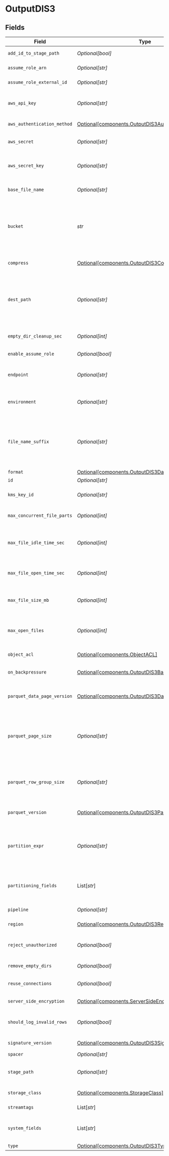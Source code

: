 # OutputDlS3


## Fields

| Field                                                                                                                                                                                                                                                               | Type                                                                                                                                                                                                                                                                | Required                                                                                                                                                                                                                                                            | Description                                                                                                                                                                                                                                                         |
| ------------------------------------------------------------------------------------------------------------------------------------------------------------------------------------------------------------------------------------------------------------------- | ------------------------------------------------------------------------------------------------------------------------------------------------------------------------------------------------------------------------------------------------------------------- | ------------------------------------------------------------------------------------------------------------------------------------------------------------------------------------------------------------------------------------------------------------------- | ------------------------------------------------------------------------------------------------------------------------------------------------------------------------------------------------------------------------------------------------------------------- |
| `add_id_to_stage_path`                                                                                                                                                                                                                                              | *Optional[bool]*                                                                                                                                                                                                                                                    | :heavy_minus_sign:                                                                                                                                                                                                                                                  | Append output's ID to staging location.                                                                                                                                                                                                                             |
| `assume_role_arn`                                                                                                                                                                                                                                                   | *Optional[str]*                                                                                                                                                                                                                                                     | :heavy_minus_sign:                                                                                                                                                                                                                                                  | Amazon Resource Name (ARN) of the role to assume                                                                                                                                                                                                                    |
| `assume_role_external_id`                                                                                                                                                                                                                                           | *Optional[str]*                                                                                                                                                                                                                                                     | :heavy_minus_sign:                                                                                                                                                                                                                                                  | External ID to use when assuming role                                                                                                                                                                                                                               |
| `aws_api_key`                                                                                                                                                                                                                                                       | *Optional[str]*                                                                                                                                                                                                                                                     | :heavy_minus_sign:                                                                                                                                                                                                                                                  | Access key. This value can be a constant or a JavaScript expression(e.g., `${C.env.SOME_ACCESS_KEY}`).                                                                                                                                                              |
| `aws_authentication_method`                                                                                                                                                                                                                                         | [Optional[components.OutputDlS3AuthenticationMethod]](../../models/components/outputdls3authenticationmethod.md)                                                                                                                                                    | :heavy_minus_sign:                                                                                                                                                                                                                                                  | AWS authentication method. Choose Auto to use IAM roles.                                                                                                                                                                                                            |
| `aws_secret`                                                                                                                                                                                                                                                        | *Optional[str]*                                                                                                                                                                                                                                                     | :heavy_minus_sign:                                                                                                                                                                                                                                                  | Select (or create) a stored secret that references your access key and secret key.                                                                                                                                                                                  |
| `aws_secret_key`                                                                                                                                                                                                                                                    | *Optional[str]*                                                                                                                                                                                                                                                     | :heavy_minus_sign:                                                                                                                                                                                                                                                  | Secret key. This value can be a constant or a JavaScript expression(e.g., `${C.env.SOME_SECRET}`).                                                                                                                                                                  |
| `base_file_name`                                                                                                                                                                                                                                                    | *Optional[str]*                                                                                                                                                                                                                                                     | :heavy_minus_sign:                                                                                                                                                                                                                                                  | JavaScript expression to define the output filename prefix (can be constant).                                                                                                                                                                                       |
| `bucket`                                                                                                                                                                                                                                                            | *str*                                                                                                                                                                                                                                                               | :heavy_check_mark:                                                                                                                                                                                                                                                  | Name of the destination S3 bucket. Must be a JavaScript expression (which can evaluate to a constant value), enclosed in quotes or backticks. Can be evaluated only at init time. E.g., referencing a Global Variable: `myBucket-${C.vars.myVar}`.                  |
| `compress`                                                                                                                                                                                                                                                          | [Optional[components.OutputDlS3Compress]](../../models/components/outputdls3compress.md)                                                                                                                                                                            | :heavy_minus_sign:                                                                                                                                                                                                                                                  | Choose data compression format to apply before moving files to final destination.                                                                                                                                                                                   |
| `dest_path`                                                                                                                                                                                                                                                         | *Optional[str]*                                                                                                                                                                                                                                                     | :heavy_minus_sign:                                                                                                                                                                                                                                                  | Prefix to append to files before uploading. Must be a JavaScript expression (which can evaluate to a constant value), enclosed in quotes or backticks. Can be evaluated only at init time. E.g., referencing a Global Variable: `myKeyPrefix-${C.vars.myVar}`.      |
| `empty_dir_cleanup_sec`                                                                                                                                                                                                                                             | *Optional[int]*                                                                                                                                                                                                                                                     | :heavy_minus_sign:                                                                                                                                                                                                                                                  | How often (secs) to clean-up empty directories when 'Remove Staging Dirs' is enabled.                                                                                                                                                                               |
| `enable_assume_role`                                                                                                                                                                                                                                                | *Optional[bool]*                                                                                                                                                                                                                                                    | :heavy_minus_sign:                                                                                                                                                                                                                                                  | Use Assume Role credentials to access S3                                                                                                                                                                                                                            |
| `endpoint`                                                                                                                                                                                                                                                          | *Optional[str]*                                                                                                                                                                                                                                                     | :heavy_minus_sign:                                                                                                                                                                                                                                                  | S3 service endpoint. If empty, defaults to AWS' Region-specific endpoint. Otherwise, it must point to S3-compatible endpoint.                                                                                                                                       |
| `environment`                                                                                                                                                                                                                                                       | *Optional[str]*                                                                                                                                                                                                                                                     | :heavy_minus_sign:                                                                                                                                                                                                                                                  | Optionally, enable this config only on a specified Git branch. If empty, will be enabled everywhere.                                                                                                                                                                |
| `file_name_suffix`                                                                                                                                                                                                                                                  | *Optional[str]*                                                                                                                                                                                                                                                     | :heavy_minus_sign:                                                                                                                                                                                                                                                  | JavaScript expression to define the output filename suffix (can be constant).  The `__format` variable refers to the value of the `Data format` field (`json` or `raw`).  The `__compression` field refers to the kind of compression being used (`none` or `gzip`) |
| `format`                                                                                                                                                                                                                                                            | [Optional[components.OutputDlS3DataFormat]](../../models/components/outputdls3dataformat.md)                                                                                                                                                                        | :heavy_minus_sign:                                                                                                                                                                                                                                                  | Format of the output data.                                                                                                                                                                                                                                          |
| `id`                                                                                                                                                                                                                                                                | *Optional[str]*                                                                                                                                                                                                                                                     | :heavy_minus_sign:                                                                                                                                                                                                                                                  | Unique ID for this output                                                                                                                                                                                                                                           |
| `kms_key_id`                                                                                                                                                                                                                                                        | *Optional[str]*                                                                                                                                                                                                                                                     | :heavy_minus_sign:                                                                                                                                                                                                                                                  | ID or ARN of the KMS customer-managed key to use for encryption                                                                                                                                                                                                     |
| `max_concurrent_file_parts`                                                                                                                                                                                                                                         | *Optional[int]*                                                                                                                                                                                                                                                     | :heavy_minus_sign:                                                                                                                                                                                                                                                  | Maximum number of parts to upload in parallel per file. Minimum part size is 5MB.                                                                                                                                                                                   |
| `max_file_idle_time_sec`                                                                                                                                                                                                                                            | *Optional[int]*                                                                                                                                                                                                                                                     | :heavy_minus_sign:                                                                                                                                                                                                                                                  | Maximum amount of time to keep inactive files open. Files open for longer than this will be closed and moved to final output location.                                                                                                                              |
| `max_file_open_time_sec`                                                                                                                                                                                                                                            | *Optional[int]*                                                                                                                                                                                                                                                     | :heavy_minus_sign:                                                                                                                                                                                                                                                  | Maximum amount of time to write to a file. Files open for longer than this will be closed and moved to final output location.                                                                                                                                       |
| `max_file_size_mb`                                                                                                                                                                                                                                                  | *Optional[int]*                                                                                                                                                                                                                                                     | :heavy_minus_sign:                                                                                                                                                                                                                                                  | Maximum uncompressed output file size. Files of this size will be closed and moved to final output location.                                                                                                                                                        |
| `max_open_files`                                                                                                                                                                                                                                                    | *Optional[int]*                                                                                                                                                                                                                                                     | :heavy_minus_sign:                                                                                                                                                                                                                                                  | Maximum number of files to keep open concurrently. When exceeded, @{product} will close the oldest open files and move them to the final output location.                                                                                                           |
| `object_acl`                                                                                                                                                                                                                                                        | [Optional[components.ObjectACL]](../../models/components/objectacl.md)                                                                                                                                                                                              | :heavy_minus_sign:                                                                                                                                                                                                                                                  | Object ACL to assign to uploaded objects.                                                                                                                                                                                                                           |
| `on_backpressure`                                                                                                                                                                                                                                                   | [Optional[components.OutputDlS3BackpressureBehavior]](../../models/components/outputdls3backpressurebehavior.md)                                                                                                                                                    | :heavy_minus_sign:                                                                                                                                                                                                                                                  | Whether to block or drop events when all receivers are exerting backpressure.                                                                                                                                                                                       |
| `parquet_data_page_version`                                                                                                                                                                                                                                         | [Optional[components.OutputDlS3DataPageVersion]](../../models/components/outputdls3datapageversion.md)                                                                                                                                                              | :heavy_minus_sign:                                                                                                                                                                                                                                                  | Serialization format of data pages. Note that not all reader implentations support Data page V2.                                                                                                                                                                    |
| `parquet_page_size`                                                                                                                                                                                                                                                 | *Optional[str]*                                                                                                                                                                                                                                                     | :heavy_minus_sign:                                                                                                                                                                                                                                                  | Ideal memory size for page segments. E.g., 1MB or 128MB. Generally, lower values improve reading speed, while higher values improve compression. Imposes a target, not a strict limit; the final size of a row group may be larger or smaller.                      |
| `parquet_row_group_size`                                                                                                                                                                                                                                            | *Optional[str]*                                                                                                                                                                                                                                                     | :heavy_minus_sign:                                                                                                                                                                                                                                                  | Ideal memory size for row group segments. E.g., 128MB or 1GB. Affects memory use when writing. Imposes a target, not a strict limit; the final size of a row group may be larger or smaller.                                                                        |
| `parquet_version`                                                                                                                                                                                                                                                   | [Optional[components.OutputDlS3ParquetVersion]](../../models/components/outputdls3parquetversion.md)                                                                                                                                                                | :heavy_minus_sign:                                                                                                                                                                                                                                                  | Determines which data types are supported and how they are represented.                                                                                                                                                                                             |
| `partition_expr`                                                                                                                                                                                                                                                    | *Optional[str]*                                                                                                                                                                                                                                                     | :heavy_minus_sign:                                                                                                                                                                                                                                                  | JS expression defining how files are partitioned and organized. Default is date-based. If blank, Stream will fall back to the event's __partition field value – if present – otherwise to each location's root directory.                                           |
| `partitioning_fields`                                                                                                                                                                                                                                               | List[*str*]                                                                                                                                                                                                                                                         | :heavy_minus_sign:                                                                                                                                                                                                                                                  | List of fields to partition the path by, in addition to time, which is included automatically. The effective partition will be YYYY/MM/DD/HH/<list/of/fields>.                                                                                                      |
| `pipeline`                                                                                                                                                                                                                                                          | *Optional[str]*                                                                                                                                                                                                                                                     | :heavy_minus_sign:                                                                                                                                                                                                                                                  | Pipeline to process data before sending out to this output.                                                                                                                                                                                                         |
| `region`                                                                                                                                                                                                                                                            | [Optional[components.OutputDlS3Region]](../../models/components/outputdls3region.md)                                                                                                                                                                                | :heavy_minus_sign:                                                                                                                                                                                                                                                  | Region where the S3 bucket is located.                                                                                                                                                                                                                              |
| `reject_unauthorized`                                                                                                                                                                                                                                               | *Optional[bool]*                                                                                                                                                                                                                                                    | :heavy_minus_sign:                                                                                                                                                                                                                                                  | Whether to reject certificates that cannot be verified against a valid CA (e.g., self-signed certificates).                                                                                                                                                         |
| `remove_empty_dirs`                                                                                                                                                                                                                                                 | *Optional[bool]*                                                                                                                                                                                                                                                    | :heavy_minus_sign:                                                                                                                                                                                                                                                  | Remove empty staging directories after moving files.                                                                                                                                                                                                                |
| `reuse_connections`                                                                                                                                                                                                                                                 | *Optional[bool]*                                                                                                                                                                                                                                                    | :heavy_minus_sign:                                                                                                                                                                                                                                                  | Whether to reuse connections between requests, which can improve performance.                                                                                                                                                                                       |
| `server_side_encryption`                                                                                                                                                                                                                                            | [Optional[components.ServerSideEncryption]](../../models/components/serversideencryption.md)                                                                                                                                                                        | :heavy_minus_sign:                                                                                                                                                                                                                                                  | Server-side encryption for uploaded objects.                                                                                                                                                                                                                        |
| `should_log_invalid_rows`                                                                                                                                                                                                                                           | *Optional[bool]*                                                                                                                                                                                                                                                    | :heavy_minus_sign:                                                                                                                                                                                                                                                  | To log rows that @{product} skips due to data mismatch, first set logging to Debug, then toggle this on. Logs up to 20 unique rows.                                                                                                                                 |
| `signature_version`                                                                                                                                                                                                                                                 | [Optional[components.OutputDlS3SignatureVersion]](../../models/components/outputdls3signatureversion.md)                                                                                                                                                            | :heavy_minus_sign:                                                                                                                                                                                                                                                  | Signature version to use for signing S3 requests.                                                                                                                                                                                                                   |
| `spacer`                                                                                                                                                                                                                                                            | *Optional[str]*                                                                                                                                                                                                                                                     | :heavy_minus_sign:                                                                                                                                                                                                                                                  | N/A                                                                                                                                                                                                                                                                 |
| `stage_path`                                                                                                                                                                                                                                                        | *Optional[str]*                                                                                                                                                                                                                                                     | :heavy_minus_sign:                                                                                                                                                                                                                                                  | Filesystem location in which to buffer files, before compressing and moving to final destination. Use performant stable storage.                                                                                                                                    |
| `storage_class`                                                                                                                                                                                                                                                     | [Optional[components.StorageClass]](../../models/components/storageclass.md)                                                                                                                                                                                        | :heavy_minus_sign:                                                                                                                                                                                                                                                  | Storage class to select for uploaded objects.                                                                                                                                                                                                                       |
| `streamtags`                                                                                                                                                                                                                                                        | List[*str*]                                                                                                                                                                                                                                                         | :heavy_minus_sign:                                                                                                                                                                                                                                                  | Add tags for filtering and grouping in @{product}.                                                                                                                                                                                                                  |
| `system_fields`                                                                                                                                                                                                                                                     | List[*str*]                                                                                                                                                                                                                                                         | :heavy_minus_sign:                                                                                                                                                                                                                                                  | Set of fields to automatically add to events using this output. E.g.: cribl_pipe, c*. Wildcards supported.                                                                                                                                                          |
| `type`                                                                                                                                                                                                                                                              | [Optional[components.OutputDlS3Type]](../../models/components/outputdls3type.md)                                                                                                                                                                                    | :heavy_minus_sign:                                                                                                                                                                                                                                                  | N/A                                                                                                                                                                                                                                                                 |